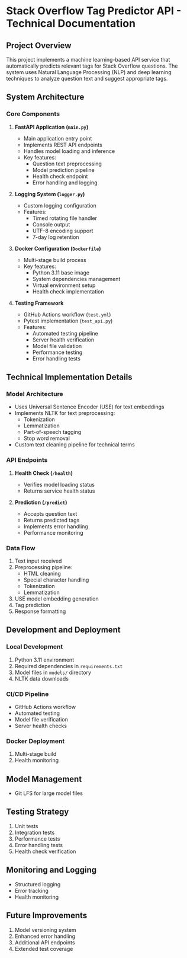 # Stack Overflow Tag Predictor API - Technical Documentation

## Project Overview

This project implements a machine learning-based API service that automatically predicts relevant tags for Stack Overflow questions. The system uses Natural Language Processing (NLP) and deep learning techniques to analyze question text and suggest appropriate tags.

## System Architecture

### Core Components

1. **FastAPI Application (`main.py`)**

   - Main application entry point
   - Implements REST API endpoints
   - Handles model loading and inference
   - Key features:
     - Question text preprocessing
     - Model prediction pipeline
     - Health check endpoint
     - Error handling and logging

2. **Logging System (`logger.py`)**

   - Custom logging configuration
   - Features:
     - Timed rotating file handler
     - Console output
     - UTF-8 encoding support
     - 7-day log retention

3. **Docker Configuration (`Dockerfile`)**

   - Multi-stage build process
   - Key features:
     - Python 3.11 base image
     - System dependencies management
     - Virtual environment setup
     - Health check implementation


4. **Testing Framework**
   - GitHub Actions workflow (`test.yml`)
   - Pytest implementation (`test_api.py`)
   - Features:
     - Automated testing pipeline
     - Server health verification
     - Model file validation
     - Performance testing
     - Error handling tests

## Technical Implementation Details

### Model Architecture

- Uses Universal Sentence Encoder (USE) for text embeddings
- Implements NLTK for text preprocessing:
  - Tokenization
  - Lemmatization
  - Part-of-speech tagging
  - Stop word removal
- Custom text cleaning pipeline for technical terms

### API Endpoints

1. **Health Check (`/health`)**

   - Verifies model loading status
   - Returns service health status

2. **Prediction (`/predict`)**
   - Accepts question text
   - Returns predicted tags
   - Implements error handling
   - Performance monitoring

### Data Flow

1. Text input received
2. Preprocessing pipeline:
   - HTML cleaning
   - Special character handling
   - Tokenization
   - Lemmatization
3. USE model embedding generation
4. Tag prediction
5. Response formatting


## Development and Deployment

### Local Development

1. Python 3.11 environment
2. Required dependencies in `requirements.txt`
3. Model files in `models/` directory
4. NLTK data downloads

### CI/CD Pipeline

- GitHub Actions workflow
- Automated testing
- Model file verification
- Server health checks

### Docker Deployment

1. Multi-stage build
2. Health monitoring

## Model Management

- Git LFS for large model files

## Testing Strategy

1. Unit tests
2. Integration tests
3. Performance tests
4. Error handling tests
5. Health check verification

## Monitoring and Logging

- Structured logging
- Error tracking
- Health monitoring

## Future Improvements

1. Model versioning system
2. Enhanced error handling
3. Additional API endpoints
4. Extended test coverage

